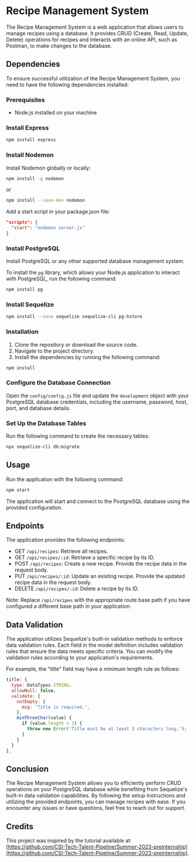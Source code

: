 # Recipe Management System

The Recipe Management System is a web application that allows users to manage recipes using a database. It provides CRUD (Create, Read, Update, Delete) operations for recipes and interacts with an online API, such as Postman, to make changes to the database.

## Dependencies

To ensure successful utilization of the Recipe Management System, you need to have the following dependencies installed:

### Prerequisites

- Node.js installed on your machine

### Install Express

```bash
npm install express
```

### Install Nodemon

Install Nodemon globally or locally:

```bash
npm install -g nodemon
```

or

```bash
npm install --save-dev nodemon
```

Add a start script in your package.json file:

```json
"scripts": {
  "start": "nodemon server.js"
}
```

### Install PostgreSQL

Install PostgreSQL or any other supported database management system.

To install the `pg` library, which allows your Node.js application to interact with PostgreSQL, run the following command:

```bash
npm install pg
```

### Install Sequelize

```bash
npm install --save sequelize sequelize-cli pg-hstore
```

### Installation

1. Clone the repository or download the source code.
2. Navigate to the project directory.
3. Install the dependencies by running the following command:

```bash
npm install
```

### Configure the Database Connection

Open the `config/config.js` file and update the `development` object with your PostgreSQL database credentials, including the username, password, host, port, and database details.

### Set Up the Database Tables

Run the following command to create the necessary tables:

```bash
npx sequelize-cli db:migrate
```

## Usage

Run the application with the following command:

```bash
npm start
```

The application will start and connect to the PostgreSQL database using the provided configuration.

## Endpoints

The application provides the following endpoints:

- GET `/api/recipes`: Retrieve all recipes.
- GET `/api/recipes/:id`: Retrieve a specific recipe by its ID.
- POST `/api/recipes`: Create a new recipe. Provide the recipe data in the request body.
- PUT `/api/recipes/:id`: Update an existing recipe. Provide the updated recipe data in the request body.
- DELETE `/api/recipes/:id`: Delete a recipe by its ID.

Note: Replace `/api/recipes` with the appropriate route base path if you have configured a different base path in your application.

## Data Validation

The application utilizes Sequelize's built-in validation methods to enforce data validation rules. Each field in the model definition includes validation rules that ensure the data meets specific criteria. You can modify the validation rules according to your application's requirements.

For example, the "title" field may have a minimum length rule as follows:

```javascript
title: {
  type: DataTypes.STRING,
  allowNull: false,
  validate: {
    notEmpty: {
      msg: 'Title is required.',
    },
    minThreeChar(value) {
      if (value.length < 3) {
        throw new Error('Title must be at least 3 characters long.');
      }
    }
  }
},
```

## Conclusion

The Recipe Management System allows you to efficiently perform CRUD operations on your PostgreSQL database while benefiting from Sequelize's built-in data validation capabilities. By following the setup instructions and utilizing the provided endpoints, you can manage recipes with ease. If you encounter any issues or have questions, feel free to reach out for support.

## Credits

This project was inspired by the tutorial available at: [https://github.com/CSI-Tech-Talent-Pipeline/Summer-2023-preinternship](https://github.com/CSI-Tech-Talent-Pipeline/Summer-2023-preinternship).